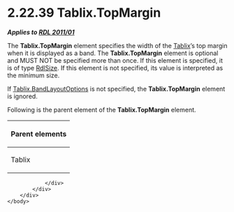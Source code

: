 <html dir="LTR" xmlns:mshelp="http://msdn.microsoft.com/mshelp" xmlns:ddue="http://ddue.schemas.microsoft.com/authoring/2003/5" xmlns:xlink="http://www.w3.org/1999/xlink" xmlns:tool="http://www.microsoft.com/tooltip">
    <head>
        <meta http-equiv="Content-Type" content="text/html; CHARSET=utf-8"></meta>
        <meta name="save" content="history"></meta>
        <title>2.22.39 Tablix.TopMargin</title>
        <xml>
            <mshelp:toctitle title="2.22.39 Tablix.TopMargin"></mshelp:toctitle>
            <mshelp:rltitle title="[MS-RDL]: Tablix.TopMargin"></mshelp:rltitle>
            <mshelp:keyword index="A" term="bdc9ddf5-6212-4163-9ea0-d88cfea8ad87"></mshelp:keyword>
            <mshelp:attr name="DCSext.ContentType" value="open specification"></mshelp:attr>
            <mshelp:attr name="AssetID" value="bdc9ddf5-6212-4163-9ea0-d88cfea8ad87"></mshelp:attr>
            <mshelp:attr name="TopicType" value="kbRef"></mshelp:attr>
            <mshelp:attr name="DCSext.Title" value="[MS-RDL]: Tablix.TopMargin" />
        </xml>
    </head>
    <body>
        <div id="header">
            <h1 class="heading">2.22.39 Tablix.TopMargin</h1>
        </div>
        <div id="mainSection">
            <div id="mainBody">
                <div id="allHistory" class="saveHistory"></div>
                <div id="sectionSection0" class="section" name="collapseableSection">
                    

<p><b><i>Applies to </i></b><a href="bf2bab1a-b608-4bcc-b718-1cc1baa9579c.md"><b><i>RDL 2011/01</i></b></a></p>

<p>The <b>Tablix.TopMargin</b> element specifies the width of
the <a href="e42fb86e-799a-4202-8845-ac38831efccb.md">Tablix</a>’s top margin
when it is displayed as a band. The <b>Tablix.TopMargin</b> element is optional
and MUST NOT be specified more than once. If this element is specified, it is
of type <a href="b40c092e-4fe5-4f7b-a0bf-c98df1361c90.md">RdlSize</a>. If
this element is not specified, its value is interpreted as the minimum size.</p>

<p>If <a href="aa3763a2-4b3a-4cab-9296-15da99211923.md">Tablix.BandLayoutOptions</a>
is not specified, the <b>Tablix.TopMargin</b> element is ignored.</p>

<p>Following is the parent element of the <b>Tablix.TopMargin</b>
element.</p>

<table>
 <thead>
  <tr>
   <th>
   <p>Parent elements</p>
   </th>
  </tr>
 </thead>
 <tr>
  <td>
  <p>Tablix</p>
  </td>
 </tr>
</table>

<p> </p>


                </div>
            </div>
        </div>
    </body>
</html>